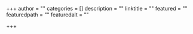 +++
author = ""
categories = []
description = ""
linktitle = ""
featured = ""
featuredpath = ""
featuredalt = ""

+++

<!--more-->